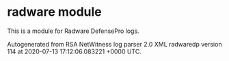 # radware module

This is a module for Radware DefensePro logs.

Autogenerated from RSA NetWitness log parser 2.0 XML radwaredp version 114
at 2020-07-13 17:12:06.083221 +0000 UTC.

